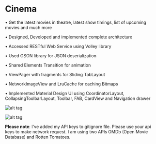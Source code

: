 # Cinema

• Get the latest movies in theatre, latest show timings, list of upcoming movies and much more

• Designed, Developed and implemented complete architecture

• Accessed RESTful Web Service using Volley library

• Used GSON library for JSON deserialization

• Shared Elements Transition for animation

• ViewPager with fragments for Sliding TabLayout

• NetworkImageView and LruCache for caching Bitmaps

• Implemented Material Design UI using CoordinatorLayout, CollapsingToolbarLayout, Toolbar, FAB, CardView and Navigation drawer

![alt tag](https://cloud.githubusercontent.com/assets/10542452/14227840/f00ba708-f8d3-11e5-8642-7221ec5f58db.png)

![alt tag](https://cloud.githubusercontent.com/assets/10542452/14227853/576f98be-f8d4-11e5-9536-f0123c3b742d.png)

**Please note**: I've added my API keys to gitignore file. Please use your api keys to make network request. I am using two APIs OMDb (Open Movie Database) and Rotten Tomatoes.
